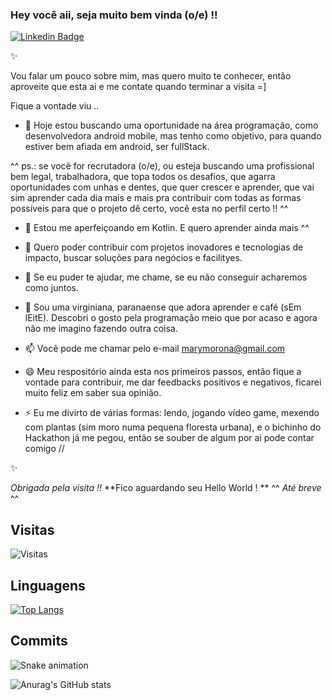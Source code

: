 ### Hey você aii, seja muito bem vinda (o/e) !!

[![Linkedin Badge](https://img.shields.io/badge/-LinkedIn-blue?style=for-the-badge&logo=Linkedin&logoColor=white&link=https://www.linkedin.com/in/marilise-morona)](https://www.linkedin.com/in/marilise-morona)

✨

Vou falar um pouco sobre mim, mas quero muito te conhecer, então aproveite que esta ai e me contate quando terminar a visita =]

Fique a vontade viu ..

- 🔭 Hoje estou buscando uma oportunidade na área programação, como desenvolvedora android mobile, mas tenho como objetivo, para quando estiver bem afiada em android, ser fullStack.
 

^^
ps.: se você for recrutadora (o/e), ou esteja buscando uma profissional bem legal, trabalhadora, que topa todos os desafios, que agarra oportunidades com unhas e dentes, que quer crescer e aprender, que vai sim aprender cada dia mais e mais pra contribuir com todas as formas possíveis para que o projeto dê certo, você esta no perfil certo !! 
^^


- 🌱 Estou me aperfeiçoando em Kotlin. E quero aprender ainda mais ^^
 
- 👯 Quero poder contribuir com projetos inovadores e tecnologias de impacto, buscar soluções para negócios e facilityes.
- 🤔 Se eu puder te ajudar, me chame, se eu não conseguir acharemos como juntos.

- 💬 Sou uma virginiana, paranaense que adora aprender e café (sEm lEitE). Descobri o gosto pela programação meio que por acaso e agora não me imagino fazendo outra coisa.

- 📫 Você pode me chamar pelo e-mail marymorona@gmail.com


- 😄 Meu respositório ainda esta nos primeiros passos, então fique a vontade para contribuir, me dar feedbacks positivos e negativos, ficarei muito feliz em saber sua opinião.


- ⚡ Eu me divirto de várias formas: lendo, jogando vídeo game, mexendo com plantas (sim moro numa pequena floresta urbana), e o bichinho do Hackathon já me pegou, então se souber de algum por ai pode contar comigo //

✨

_Obrigada pela visita !!_
**Fico aguardando seu Hello World ! **
 ^^ _Até breve_ ^^

## Visitas

![Visitas](https://visitor-badge.glitch.me/badge?page_id=MariliseMorona)

## Linguagens

[![Top Langs](https://github-readme-stats.vercel.app/api/top-langs/?username=MariliseMorona&layout=compact)](https://github.com/MariliseMorona/github-readme-stats)

## Commits

![Snake animation](https://github.com/MariliseMorona/MariliseMorona/blob/output/github-contribution-grid-snake.svg)

![Anurag's GitHub stats](https://github-readme-stats.vercel.app/api?username=anuraghazra&show_icons=true&theme=radical)

